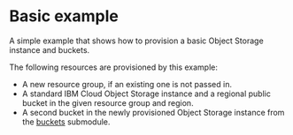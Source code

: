 # Basic example

A simple example that shows how to provision a basic Object Storage instance and buckets.

The following resources are provisioned by this example:

- A new resource group, if an existing one is not passed in.
- A standard IBM Cloud Object Storage instance and a regional public bucket in the given resource group and region.
- A second bucket in the newly provisioned Object Storage instance from the [buckets](https://github.com/terraform-ibm-modules/terraform-ibm-cos/tree/main/modules/buckets) submodule.
